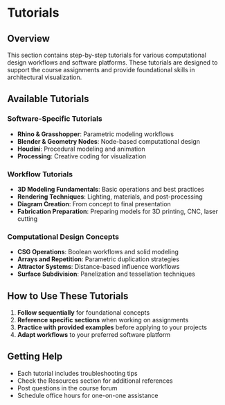 # Tutorials

## Overview

This section contains step-by-step tutorials for various computational design workflows and software platforms. These tutorials are designed to support the course assignments and provide foundational skills in architectural visualization.

## Available Tutorials

### Software-Specific Tutorials
- **Rhino & Grasshopper**: Parametric modeling workflows
- **Blender & Geometry Nodes**: Node-based computational design
- **Houdini**: Procedural modeling and animation
- **Processing**: Creative coding for visualization

### Workflow Tutorials
- **3D Modeling Fundamentals**: Basic operations and best practices
- **Rendering Techniques**: Lighting, materials, and post-processing
- **Diagram Creation**: From concept to final presentation
- **Fabrication Preparation**: Preparing models for 3D printing, CNC, laser cutting

### Computational Design Concepts
- **CSG Operations**: Boolean workflows and solid modeling
- **Arrays and Repetition**: Parametric duplication strategies
- **Attractor Systems**: Distance-based influence workflows
- **Surface Subdivision**: Panelization and tessellation techniques

## How to Use These Tutorials

1. **Follow sequentially** for foundational concepts
2. **Reference specific sections** when working on assignments
3. **Practice with provided examples** before applying to your projects
4. **Adapt workflows** to your preferred software platform

## Getting Help

- Each tutorial includes troubleshooting tips
- Check the Resources section for additional references
- Post questions in the course forum
- Schedule office hours for one-on-one assistance

